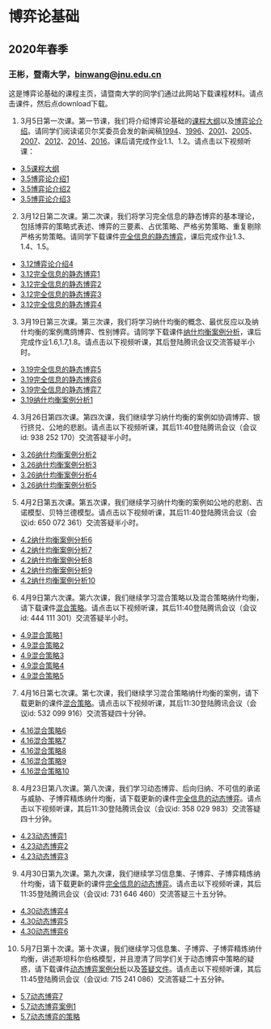 # 博弈论基础
## 2020年春季
### 王彬，暨南大学，binwang@jnu.edu.cn
这是博弈论基础的课程主页，请暨南大学的同学们通过此网站下载课程材料。请点击课件，然后点download下载。
1. 3月5日第一次课。第一节课，我们将介绍博弈论基础的[课程大纲](https://github.com/binwangwork/gameTheory/blob/master/%E6%95%99%E5%AD%A6%E5%A4%A7%E7%BA%B2.pdf)以及[博弈论介绍](https://github.com/binwangwork/gameTheory/blob/master/%E5%85%88%E5%AF%BC%E8%AF%BE%20%E5%8D%9A%E5%BC%88%E8%AE%BA%E7%AE%80%E4%BB%8B.pdf)。请同学们阅读诺贝尔奖委员会发的新闻稿[1994](	https://www.nobelprize.org/prizes/economic-sciences/1994/summary/)、[1996](https://www.nobelprize.org/prizes/economic-sciences/1996/press-release/)、[2001](https://www.nobelprize.org/prizes/economic-sciences/2001/popular-information/)、[2005](https://www.nobelprize.org/uploads/2018/06/popular-economicsciences2005.pdf)、[2007](https://www.nobelprize.org/uploads/2018/06/popular-economicsciences2007.pdf)、[2012](https://www.nobelprize.org/uploads/2018/06/popular-economicsciences2012.pdf)、[2014](https://www.nobelprize.org/uploads/2018/06/popular-economicsciences2014.pdf)、[2016](https://www.nobelprize.org/uploads/2018/06/popular-economicsciences2016.pdf)。课后请完成作业1.1、1.2。请点击以下视频听课：
- [3.5课程大纲](https://www.bilibili.com/video/av90632776/)
- [3.5博弈论介绍1](https://www.bilibili.com/video/av92924837)
- [3.5博弈论介绍2](https://www.bilibili.com/video/av92927501)
- [3.5博弈论介绍3](https://www.bilibili.com/video/av92930850)
2. 3月12日第二次课。第二次课，我们将学习完全信息的静态博弈的基本理论，包括博弈的策略式表述、博弈的三要素、占优策略、严格劣势策略、重复剔除严格劣势策略。请同学下载课件[完全信息的静态博弈](https://github.com/binwangwork/gameTheory/blob/master/%E4%B8%80.1%20%E5%AE%8C%E5%85%A8%E4%BF%A1%E6%81%AF%E7%9A%84%E9%9D%99%E6%80%81%E5%8D%9A%E5%BC%88.pdf)，课后完成作业1.3、1.4、1.5。
- [3.12博弈论介绍4](https://www.bilibili.com/video/av94696508/)
- [3.12完全信息的静态博弈1](https://www.bilibili.com/video/av94696732/)
- [3.12完全信息的静态博弈2](https://www.bilibili.com/video/av94697786/)
- [3.12完全信息的静态博弈3](https://www.bilibili.com/video/av94727769/)
- [3.12完全信息的静态博弈4](https://www.bilibili.com/video/av94727897/)

3. 3月19日第三次课。第三次课，我们将学习纳什均衡的概念、最优反应以及纳什均衡的案例鹰鸽博弈、性别博弈。请同学下载课件[纳什均衡案例分析](https://github.com/binwangwork/gameTheory/blob/master/%E4%B8%80.2%20%E7%BA%B3%E4%BB%80%E5%9D%87%E8%A1%A1%E6%A1%88%E4%BE%8B%E5%88%86%E6%9E%90.pdf)，课后完成作业1.6,1.7,1.8。请点击以下视频听课，其后登陆腾讯会议交流答疑半小时。
- [3.19完全信息的静态博弈5](https://www.bilibili.com/video/av96521858/)
- [3.19完全信息的静态博弈6](https://www.bilibili.com/video/av96521905/)
- [3.19完全信息的静态博弈7](https://www.bilibili.com/video/av96521588/)
- [3.19纳什均衡案例分析1](https://www.bilibili.com/video/av96521782/)

4. 3月26日第四次课。第四次课，我们继续学习纳什均衡的案例如协调博弈、银行挤兑、公地的悲剧。请点击以下视频听课，其后11:40登陆腾讯会议（会议id: 938 252 170）交流答疑半小时。
- [3.26纳什均衡案例分析2](https://www.bilibili.com/video/BV1zE411F7Ci/)
- [3.26纳什均衡案例分析3](https://www.bilibili.com/video/BV1zE411F7SZ/)
- [3.26纳什均衡案例分析4](https://www.bilibili.com/video/BV1rE411F7vg/)
- [3.26纳什均衡案例分析5](https://www.bilibili.com/video/BV1rE411F7Yr/)

5. 4月2日第五次课。第五次课，我们继续学习纳什均衡的案例如公地的悲剧、古诺模型、贝特兰德模型。请点击以下视频听课，其后11:40登陆腾讯会议（会议id: 650 072 361）交流答疑半小时。
- [4.2纳什均衡案例分析6](https://www.bilibili.com/video/BV1y7411D7dG/)
- [4.2纳什均衡案例分析7](https://www.bilibili.com/video/BV1o7411D76j/)
- [4.2纳什均衡案例分析8](https://www.bilibili.com/video/BV1f7411D7E1/)
- [4.2纳什均衡案例分析9](https://www.bilibili.com/video/BV1f7411D7xj/)
- [4.2纳什均衡案例分析10](https://www.bilibili.com/video/BV1Z7411D76i/)

6. 4月9日第六次课。第六次课，我们继续学习混合策略以及混合策略纳什均衡，请下载课件[混合策略](https://github.com/binwangwork/gameTheory/blob/master/%E4%B8%80.3%20%E6%B7%B7%E5%90%88%E7%AD%96%E7%95%A5%E7%BA%B3%E4%BB%80%E5%9D%87%E8%A1%A1.pdf)。请点击以下视频听课，其后11:40登陆腾讯会议（会议id: 444 111 301）交流答疑半小时。
- [4.9混合策略1](https://www.bilibili.com/video/BV1sg4y187N8/)
- [4.9混合策略2](https://www.bilibili.com/video/BV1hc411h7q7/)
- [4.9混合策略3](https://www.bilibili.com/video/BV1Z54y1X739/)
- [4.9混合策略4](https://www.bilibili.com/video/BV1xp4y1C7vX/)
- [4.9混合策略5](https://www.bilibili.com/video/BV1de411x7dU/)

7. 4月16日第七次课。第七次课，我们继续学习混合策略纳什均衡的案例，请下载更新的课件[混合策略](https://github.com/binwangwork/gameTheory/blob/master/%E4%B8%80.3%20%E6%B7%B7%E5%90%88%E7%AD%96%E7%95%A5%E7%BA%B3%E4%BB%80%E5%9D%87%E8%A1%A1.pdf)。请点击以下视频听课，其后11:30登陆腾讯会议（会议id: 532 099 916）交流答疑四十分钟。
- [4.16混合策略6](https://www.bilibili.com/video/BV1mz411b7mJ/)
- [4.16混合策略7](https://www.bilibili.com/video/BV1Pi4y18777/)
- [4.16混合策略8](https://www.bilibili.com/video/BV1CV411o7Yf/)
- [4.16混合策略9](https://www.bilibili.com/video/BV1ia4y1t7AE/)
- [4.16混合策略10](https://www.bilibili.com/video/BV11K411L7Yd/)

8. 4月23日第八次课。第八次课，我们学习动态博弈、后向归纳、不可信的承诺与威胁、子博弈精炼纳什均衡，请下载更新的课件[完全信息的动态博弈](https://github.com/binwangwork/gameTheory/blob/master/%E4%BA%8C.1%20%E5%AE%8C%E5%85%A8%E4%BF%A1%E6%81%AF%E7%9A%84%E5%8A%A8%E6%80%81%E5%8D%9A%E5%BC%88.pdf)。请点击以下视频听课，其后11:30登陆腾讯会议（会议id: 358 029 983）交流答疑四十分钟。
- [4.23动态博弈1](https://www.bilibili.com/video/bv13t4y127uc)
- [4.23动态博弈2](https://www.bilibili.com/video/bv1Cz411B7ui)
- [4.23动态博弈3](https://www.bilibili.com/video/bv1EQ4y1T7Xh)

9. 4月30日第九次课。第九次课，我们继续学习信息集、子博弈、子博弈精炼纳什均衡，请下载更新的课件[完全信息的动态博弈](https://github.com/binwangwork/gameTheory/blob/master/%E4%BA%8C.1%20%E5%AE%8C%E5%85%A8%E4%BF%A1%E6%81%AF%E7%9A%84%E5%8A%A8%E6%80%81%E5%8D%9A%E5%BC%88.pdf)。请点击以下视频听课，其后11:35登陆腾讯会议（会议id: 731 646 460）交流答疑三十五分钟。
- [4.30动态博弈4](https://www.bilibili.com/video/bv1rT4y1g7sq)
- [4.30动态博弈5](https://www.bilibili.com/video/bv1ii4y1t7QN)
- [4.30动态博弈6](https://www.bilibili.com/video/bv1Ca4y1v7bg)

10. 5月7日第十次课。第十次课，我们继续学习信息集、子博弈、子博弈精炼纳什均衡，讲述斯坦科尔伯格模型，并且澄清了同学们关于动态博弈中策略的疑惑，请下载课件[动态博弈案例分析](https://github.com/binwangwork/gameTheory/blob/master/%E4%BA%8C.2%20%E5%8A%A8%E6%80%81%E5%8D%9A%E5%BC%88%E6%A1%88%E4%BE%8B%E5%88%86%E6%9E%90.pdf)以及[答疑文件](https://github.com/binwangwork/gameTheory/blob/master/%E4%BE%8B%E5%AD%90.pdf)。请点击以下视频听课，其后11:45登陆腾讯会议（会议id: 715 241 086）交流答疑二十五分钟。
- [5.7动态博弈7](https://www.bilibili.com/video/BV1FK4y187Vr)
- [5.7动态博弈案例1](https://www.bilibili.com/video/BV1SK4y1b7P6)
- [5.7动态博弈的策略](https://www.bilibili.com/video/BV1RC4y1W7uJ)
